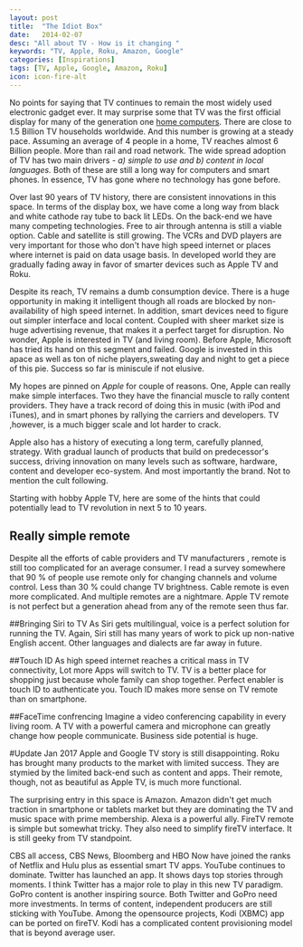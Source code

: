 ```yaml
---
layout: post
title:  "The Idiot Box"
date:   2014-02-07
desc: "All about TV - How is it changing "
keywords: "TV, Apple, Roku, Amazon, Google"
categories: [Inspirations]
tags: [TV, Apple, Google, Amazon, Roku]
icon: icon-fire-alt
---
```

No points for saying that TV continues to remain the most widely used electronic gadget ever. It may surprise some that TV was the first official display for many of the generation one [home computers](https://en.wikipedia.org/wiki/Television_set). There are close to 1.5 Billion TV households worldwide. And this number is growing at a steady pace. Assuming an average of 4 people in a home, TV reaches almost 6 Billion people. More than rail and road network. The wide spread adoption of TV has two main drivers  - *a) simple to use and b) content in local languages.* Both of these are still a long way for computers and smart phones. In essence, TV has gone where no technology has gone before.

Over last 90 years of TV history, there are consistent innovations in this space. In terms of the display box, we have come a long way from black and white cathode ray tube to back lit LEDs. On the back-end we have many competing technologies. Free to air through antenna is still a viable option. Cable and satellite is still growing. The VCRs and DVD players are very important for those who don't have high speed internet or places where internet is paid on data usage basis. In developed world they are gradually fading away in favor of smarter devices such as Apple TV and Roku.

Despite its reach, TV remains a dumb consumption device. There is a huge opportunity in making it intelligent though all roads are blocked by non-availability of high speed internet. In addition, smart devices need to figure out simpler interface and local content. Coupled with sheer market size is huge advertising revenue, that makes it a perfect target for disruption. No wonder, Apple is interested in TV (and living room). Before Apple, Microsoft has tried its hand on this segment and failed. Google is  invested in this apace as well as ton of niche players,sweating day and night to get a piece of this pie. Success so far is miniscule if not elusive.

My hopes are pinned on *Apple* for couple of reasons. One, Apple can really make simple interfaces. Two they have the financial muscle to rally content providers. They have a track record of doing this in music (with iPod and iTunes), and in smart phones by rallying the carriers and developers. TV ,however, is a much bigger scale and lot harder to crack.

Apple also has a history of executing a long term, carefully planned, strategy. With gradual launch of products that build on predecessor's success, driving innovation on many levels such as software, hardware, content and developer eco-system. And most importantly the brand. Not to mention the cult following. 

Starting with hobby Apple TV, here are some of the hints that could potentially lead to TV revolution in next 5 to 10 years.

## Really simple remote
Despite all the efforts of cable providers and TV manufacturers , remote is still too complicated for an average consumer. I read a survey somewhere that 90 % of people use remote only for changing channels and volume control. Less than 30 % could change TV brightness. Cable remote is even more complicated. And multiple remotes are a nightmare. Apple TV remote is not perfect but a generation ahead from any of the remote seen thus far.

##Bringing Siri to TV
As Siri gets multilingual, voice is a perfect solution for running the TV. Again, Siri still has many years of work to pick up non-native English accent. Other languages and dialects are far away in future.

##Touch ID
As high speed internet reaches a critical mass in TV connectivity, Lot more Apps will switch to TV. TV is a  better place for shopping just because whole family can shop together. Perfect enabler is touch ID to authenticate you. Touch ID makes more sense on TV remote than on smartphone.

##FaceTime confrencing
Imagine a video conferencing capability in every living room. A TV with a powerful camera and microphone can greatly change how people communicate. Business side potential is huge.


#Update Jan 2017
Apple and Google TV story is still disappointing. Roku has brought many products to the market with limited success. They are stymied by the limited back-end such as content and apps. Their remote, though, not as beautiful as Apple TV, is much more functional.

The surprising entry in this space is Amazon. Amazon didn't get much traction in smartphone or tablets market but they are dominating the TV and music space with prime membership. Alexa is a powerful ally. FireTV remote is simple but somewhat tricky. They also need to simplify fireTV interface. It is still geeky from TV standpoint.

CBS all access, CBS News, Bloomberg and HBO Now have joined the ranks of  Netflix and Hulu plus as essential smart TV apps. YouTube continues to dominate. Twitter has launched an app. It shows days top stories through moments. I think Twitter has a major role to play in this new TV paradigm. GoPro content is another inspiring source. Both Twitter and GoPro need more investments. In terms of content, independent producers are still sticking with YouTube. Among the opensource projects, Kodi (XBMC) app can be ported on fireTV. Kodi has a complicated content provisioning model that is beyond average user.    
